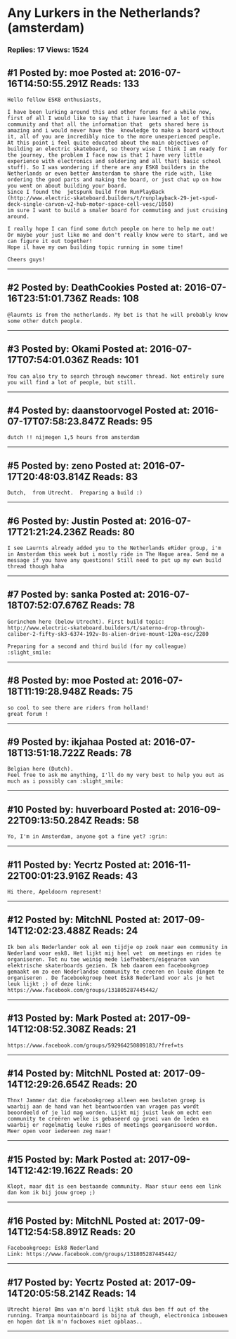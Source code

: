 # Any Lurkers in the Netherlands? (amsterdam)

### Replies: 17 Views: 1524

## \#1 Posted by: moe Posted at: 2016-07-16T14:50:55.291Z Reads: 133

```
Hello fellow ESK8 enthusiasts,

I have been lurking around this and other forums for a while now, 
first of all I would like to say that i have learned a lot of this community and that all the information that  gets shared here is amazing and i would never have the  knowledge to make a board without it, all of you are incredibly nice to the more unexperienced people.
At this point i feel quite educated about the main objectives of building an electric skateboard, so theory wise I think I am ready for the journey, the problem I face now is that I have very little experience with electronics and soldering and all that( basic school stuff). So I was wondering if there are any ESK8 builders in the Netherlands or even better Amsterdam to share the ride with, like ordering the good parts and making the board, or just chat up on how you went on about building your board. 
Since I found the  jetspunk build from RunPlayBack (http://www.electric-skateboard.builders/t/runplayback-29-jet-spud-deck-single-carvon-v2-hub-motor-space-cell-vesc/1050)
im sure I want to build a smaler board for commuting and just cruising around.

I really hope I can find some dutch people on here to help me out! 
Or maybe your just like me and don't really know were to start, and we can figure it out together! 
Hope il have my own building topic running in some time! 

Cheers guys!
```

---
## \#2 Posted by: DeathCookies Posted at: 2016-07-16T23:51:01.736Z Reads: 108

```
@laurnts is from the netherlands. My bet is that he will probably know some other dutch people.
```

---
## \#3 Posted by: Okami Posted at: 2016-07-17T07:54:01.036Z Reads: 101

```
You can also try to search through newcomer thread. Not entirely sure you will find a lot of people, but still.
```

---
## \#4 Posted by: daanstoorvogel Posted at: 2016-07-17T07:58:23.847Z Reads: 95

```
dutch !! nijmegen 1,5 hours from amsterdam
```

---
## \#5 Posted by: zeno Posted at: 2016-07-17T20:48:03.814Z Reads: 83

```
Dutch,  from Utrecht.  Preparing a build :)
```

---
## \#6 Posted by: Justin Posted at: 2016-07-17T21:21:24.236Z Reads: 80

```
I see Laurnts already added you to the Netherlands eRider group, i'm in Amsterdam this week but i mostly ride in The Hague area. Send me a message if you have any questions! Still need to put up my own build thread though haha
```

---
## \#7 Posted by: sanka Posted at: 2016-07-18T07:52:07.676Z Reads: 78

```
Gorinchem here (below Utrecht). First build topic: http://www.electric-skateboard.builders/t/saterno-drop-through-caliber-2-fifty-sk3-6374-192v-8s-alien-drive-mount-120a-esc/2280

Preparing for a second and third build (for my colleague)  :slight_smile:
```

---
## \#8 Posted by: moe Posted at: 2016-07-18T11:19:28.948Z Reads: 75

```
so cool to see there are riders from holland! 
great forum !
```

---
## \#9 Posted by: ikjahaa Posted at: 2016-07-18T13:51:18.722Z Reads: 78

```
Belgian here (Dutch).
Feel free to ask me anything, I'll do my very best to help you out as much as i possibly can :slight_smile:
```

---
## \#10 Posted by: huverboard Posted at: 2016-09-22T09:13:50.284Z Reads: 58

```
Yo, I'm in Amsterdam, anyone got a fine yet? :grin:
```

---
## \#11 Posted by: Yecrtz Posted at: 2016-11-22T00:01:23.916Z Reads: 43

```
Hi there, Apeldoorn represent!
```

---
## \#12 Posted by: MitchNL Posted at: 2017-09-14T12:02:23.488Z Reads: 24

```
Ik ben als Nederlander ook al een tijdje op zoek naar een community in Nederland voor esk8. Het lijkt mij heel vet  om meetings en rides te organiseren. Tot nu toe weinig mede liefhebbers/eigenaren van elektrische skaterboards gezien. Ik heb daarom een facebookgroep gemaakt om zo een Nederlandse community te creeren en leuke dingen te organiseren . De facebookgroep heet Esk8 Nederland voor als je het leuk lijkt ;) of deze link: https://www.facebook.com/groups/131805287445442/
```

---
## \#13 Posted by: Mark Posted at: 2017-09-14T12:08:52.308Z Reads: 21

```
https://www.facebook.com/groups/592964250809183/?fref=ts
```

---
## \#14 Posted by: MitchNL Posted at: 2017-09-14T12:29:26.654Z Reads: 20

```
Thnx! Jammer dat die facebookgroep alleen een besloten groep is waarbij aan de hand van het beantwoorden van vragen pas wordt beoordeeld of je lid mag worden. Lijkt mij juist leuk om echt een community te creëren welke is gebaseerd op groei van de leden en waarbij er regelmatig leuke rides of meetings georganiseerd worden. Meer open voor iedereen zeg maar!
```

---
## \#15 Posted by: Mark Posted at: 2017-09-14T12:42:19.162Z Reads: 20

```
Klopt, maar dit is een bestaande community. Maar stuur eens een link dan kom ik bij jouw groep ;)
```

---
## \#16 Posted by: MitchNL Posted at: 2017-09-14T12:54:58.891Z Reads: 20

```
Facebookgroep: Esk8 Nederland
Link: https://www.facebook.com/groups/131805287445442/
```

---
## \#17 Posted by: Yecrtz Posted at: 2017-09-14T20:05:58.214Z Reads: 14

```
Utrecht hiero! Bms van m'n bord lijkt stuk dus ben ff out of the running. Trampa mountainboard is bijna af though, electronica inbouwen en hopen dat ik m'n focboxes niet opblaas..
```

---
